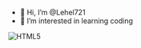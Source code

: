 - 👋 Hi, I’m @Lehel721
- 👀 I’m interested in learning coding

![HTML5](https://img.shields.io/badge/HTML5-E34F26?style=for-the-badge&logo=html5&logoColor=white)

<!---
Lehel721/Lehel721 is a ✨ special ✨ repository because its `README.md` (this file) appears on your GitHub profile.
You can click the Preview link to take a look at your changes.
--->
